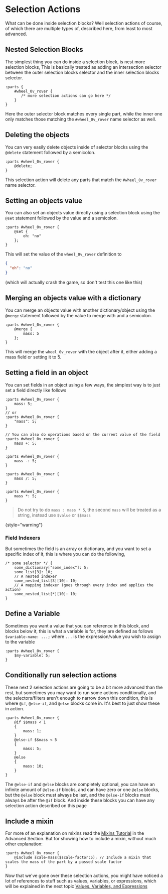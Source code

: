 # Selection Actions

What can be done inside selection blocks? Well selection actions of course, of which there are multiple types of, 
described here, from least to most advanced.

## Nested Selection Blocks
The simplest thing you can do inside a selection block, is nest more selection blocks,
This is basically treated as adding an intersection selector between the outer selection blocks selector and the inner
selection blocks selector.
```
:parts {
    #wheel_0v_rover {
       /* more selection actions can go here */
    }
}
```
Here the outer selector block matches every single part, while the inner one only matches those matching the `#wheel_0v_rover`
name selector as well.


## Deleting the objects
You can very easily delete objects inside of selector blocks using the `@delete` statement followed by a semicolon.
```
:parts #wheel_0v_rover {
    @delete;
}
```
This selection action will delete any parts that match the `#wheel_0v_rover` name selector.

## Setting an objects value
You can also set an objects value directly using a selection block using the `@set` statement followed by the value and a semicolon.
```
:parts #wheel_0v_rover {
    @set {
        oh: "no"
    };
}
```
This will set the value of the `wheel_0v_rover` definition to
```json
{
  "oh": "no"
}
```
(which will actually crash the game, so don't test this one like this)

## Merging an objects value with a dictionary
You can merge an objects value with another dictionary/object using the `@merge` statement followed by the value to merge
with and a semicolon.
```
:parts #wheel_0v_rover {
    @merge {
        mass: 5
    };
}
```
This will merge the `wheel_0v_rover` with the object after it, either adding a mass field or setting it to 5.

## Setting a field in an object
You can set fields in an object using a few ways, the simplest way is to just set a field directly like follows
```
:parts #wheel_0v_rover {
    mass: 5;
}
// or
:parts #wheel_0v_rover {
    "mass": 5;
}

// You can also do operations based on the current value of the field
:parts #wheel_0v_rover {
    mass +: 5;
}

:parts #wheel_0v_rover {
    mass -: 5;
}

:parts #wheel_0v_rover {
    mass /: 5;
}

:parts #wheel_0v_rover {
    mass *: 5;
}
```
> Do not try to do `mass : mass * 5`, the second `mass` will be treated as a string, instead use `$value` or `$$mass`
> 
{style="warning"}

### Field Indexers
But sometimes the field is an array or dictionary, and you want to set a specific index of it, this is where you can do
the following,
```
/* some selector */ {
    some_dictionary["some_index"]: 5;
    some_list[3]: 10;
    // A nested indexer
    some_nested_list[3][10]: 10;
    // A mapping indexer (goes through every index and applies the action)
    some_nested_list[*][10]: 10;
}
```

## Define a Variable
Sometimes you want a value that you can reference in this block, and blocks below it, this is what a variable is for,
they are defined as follows `$variable-name: ...;` where `...` is the expression/value you wish to assign to the variable

```
:parts #wheel_0v_rover {
    $my-variable: 5;
}
```

## Conditionally run selection actions
These next 2 selection actions are going to be a bit more advanced than the rest, but sometimes you may want to run some
actions conditionally, and the selectors/filters aren't enough to narrow down this condition, this is where `@if`,
`@else-if`, and `@else` blocks come in. It's best to just show these in action.
```
:parts #wheel_0v_rover {
    @if $$mass < 1 
    { 
        mass: 1;
    }
    @else-if $$mass < 5
    {
        mass: 5;
    }
    @else
    {
        mass: 10;
    }
}
```
The `@else-if` and `@else` blocks are completely optional, you can have an infinite amount of `@else-if` blocks, and can
have zero or one `@else` blocks, but the `@else` block must always be last, and the `@else-if` blocks must always be after
the `@if` block. And inside these blocks you can have any selection action described on this page

## Include a mixin
For more of an explanation on mixins read the [Mixins Tutorial](Mixins.md) in the Advanced Section. But for showing how
to include a mixin, without much other explanation:
```
:parts #wheel_0v_rover {
    @include scale-mass($scale-factor:5); // Include a mixin that scales the mass of the part by a passed scale factor
}
```

Now that we've gone over these selection actions, you might have noticed a lot of references to stuff such as values,
variables, or expressions, which will be explained in the next topic
[Values, Variables, and Expressions](Values-Variables-and-Expressions.md)